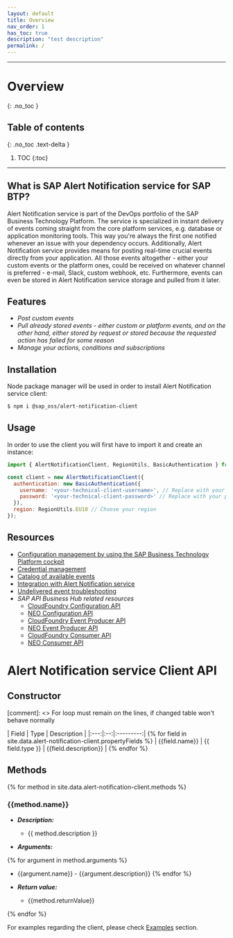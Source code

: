```yaml
---
layout: default
title: Overview
nav_order: 1
has_toc: true
description: "test description"
permalink: /
---
```


---

# Overview
{: .no_toc }

## Table of contents
{: .no_toc .text-delta }

1. TOC
{:toc}

---

## What is SAP Alert Notification service for SAP BTP?

Alert Notification service is part of the DevOps portfolio of the SAP Business Technology Platform. The service is specialized in instant delivery of events coming straight from the core platform services, e.g. database or application monitoring tools. This way you're always the first one notified whenever an issue with your dependency occurs. Additionally, Alert Notification service provides means for posting real-time
crucial events directly from your application. All those events altogether - either your custom events or the platform ones, could be received on whatever channel is preferred - e-mail, Slack, custom webhook, etc.
Furthermore, events can even be stored in Alert Notification service storage and pulled from it later.

## Features

* _Post custom events_
* _Pull already stored events - either custom or platform events, and on the other hand, either stored by request or stored because the requested action has failed for some reason_
* _Manage your actions, conditions and subscriptions_

## Installation

Node package manager will be used in order to install Alert Notification service client:

```bash
$ npm i @sap_oss/alert-notification-client
```

## Usage

In order to use the client you will first have to import it and create an instance:

```js
import { AlertNotificationClient, RegionUtils, BasicAuthentication } from '@sap_oss/alert-notification-client';

const client = new AlertNotificationClient({
  authentication: new BasicAuthentication({
    username: '<your-technical-client-username>', // Replace with your username
    password: '<your-technical-client-password>' // Replace with your password
  }),
  region: RegionUtils.EU10 // Choose your region
});
```

## Resources

* [Configuration management by using the SAP Business Technology Platform cockpit](https://help.sap.com/viewer/5967a369d4b74f7a9c2b91f5df8e6ab6/Cloud/en-US/033cbf7cfab2484abad90276d3d3e776.html)
* [Credential management](https://help.sap.com/viewer/5967a369d4b74f7a9c2b91f5df8e6ab6/Cloud/en-US/80fe24f86bde4e3aac2903ac05511835.html)
* [Catalog of available events](https://help.sap.com/viewer/5967a369d4b74f7a9c2b91f5df8e6ab6/Cloud/en-US/80fe24f86bde4e3aac2903ac05511835.html)
* [Integration with Alert Notification service](https://help.sap.com/viewer/5967a369d4b74f7a9c2b91f5df8e6ab6/Cloud/en-US/04c9ed027b824e93896f59c4081a704a.html)
* [Undelivered event troubleshooting](https://help.sap.com/viewer/5967a369d4b74f7a9c2b91f5df8e6ab6/Cloud/en-US/7272271fb0a74c2db22b03dbaa48546f.html)
* _SAP API Business Hub related resources_
  * [CloudFoundry Configuration API](https://api.sap.com/api/cf_configuration_api/resource)
  * [NEO Configuration API](https://api.sap.com/api/neo_configuration_api/resource)
  * [CloudFoundry Event Producer API](https://api.sap.com/api/cf_producer_api/resource)
  * [NEO Event Producer API](https://api.sap.com/api/neo_producer_api/resource)
  * [CloudFoundry Consumer API](https://api.sap.com/api/cf_consumer_api/resource)
  * [NEO Consumer API](https://api.sap.com/api/neo_consumer_api/resource)

# Alert Notification service Client API

## Constructor

[comment]: <> For loop must remain on the lines, if changed table won't behave normally

| Field | Type | Description |
|:---:|:--:|:---------:| {% for field in site.data.alert-notification-client.propertyFields %}
| {{field.name}} | {{ field.type }} | {{field.description}} | {% endfor %}

## Methods

{% for method in site.data.alert-notification-client.methods %}

### {{method.name}}

* _**Description:**_

  * {{ method.description }}

* _**Arguments:**_

{% for argument in method.arguments %}
  * {{argument.name}} - {{argument.description}}
{% endfor %}

* _**Return value:**_

  * {{method.returnValue}}

{% endfor %}

For examples regarding the client, please check [Examples](./examples/overview.md) section.